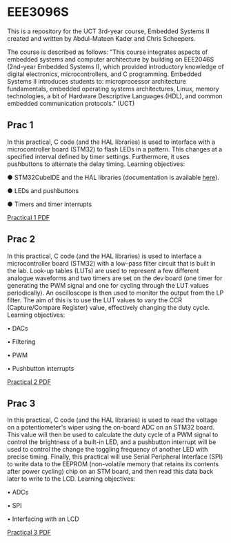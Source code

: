 # EEE3096S
This is a repository for the UCT 3rd-year course, Embedded Systems II created and written by Abdul-Mateen Kader and Chris Scheepers.

The course is described as follows:
"This course integrates aspects of embedded systems and computer architecture by building on EEE2046S (2nd-year Embedded Systems I), which provided introductory knowledge of digital electronics, microcontrollers, and C programming. Embedded Systems II introduces students to: microprocessor architecture fundamentals, embedded operating systems architectures, Linux, memory technologies, a bit of Hardware Descriptive Languages (HDL), and common embedded communication protocols." (UCT)

## Prac 1
In this practical, C code (and the HAL libraries) is used to interface with a microcontroller board (STM32) to flash LEDs in a pattern. This changes at a specified interval defined by timer settings. Furthermore, it uses pushbuttons to alternate the delay timing. Learning objectives:   

● STM32CubeIDE and the HAL libraries (documentation is available [here](https://www.st.com/resource/en/user_manual/um1785-description-of-stm32f0-hal-and-lowlayer-drivers-stmicroelectronics.pdf)). 

● LEDs and pushbuttons  

● Timers and timer interrupts  

[Practical 1 PDF](Prac1/EEE3096S%202024%20Practical%201%20template.pdf)

## Prac 2
In this practical, C code (and the HAL libraries) is used to interface a microcontroller board (STM32) with a low-pass filter circuit that is built in the lab. Look-up tables (LUTs) are used to represent a few different analogue waveforms and two timers are set on the dev board (one timer for generating the PWM signal and one for cycling through the LUT values periodically). An oscilloscope is then used to monitor the output from the LP filter. The aim of this is to use the LUT values to vary the CCR (Capture/Compare Register) value, effectively changing the duty cycle. Learning objectives:

• DACs  

• Filtering  

• PWM  

• Pushbutton interrupts  

[Practical 2 PDF](Prac2/EEE3096S%202024%20Practical%202.pdf)

## Prac 3
In this practical, C code (and the HAL libraries) is used to read the voltage on a potentiometer's wiper using the on-board ADC on an STM32 board. This value will then be used to calculate the duty cycle of a PWM signal to control the brightness of a built-in LED, and a pushbutton interrupt will be used to control the change the toggling frequency of another LED with precise timing. Finally, this practical will use Serial Peripheral Interface (SPI) to write data to the EEPROM (non-volatile memory that retains its contents after power cycling) chip on an STM board, and then read this data back later to write to the LCD. Learning objectives:

• ADCs

• SPI

• Interfacing with an LCD

[Practical 3 PDF](Prac3/EEE3096S%202024%20Practical%203.pdf)
